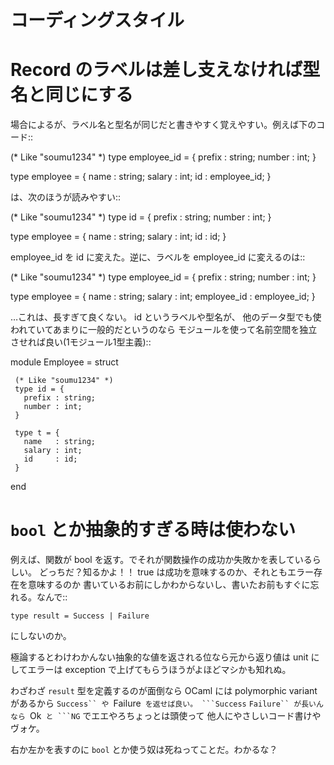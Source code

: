 コーディングスタイル
==============================

Record のラベルは差し支えなければ型名と同じにする
===========================================================

場合によるが、ラベル名と型名が同じだと書きやすく覚えやすい。例えば下のコード::

   (* Like "soumu1234" *)
   type employee_id = {
     prefix : string;
     number : int;
   }

   type employee = {
     name   : string;
     salary : int;
     id     : employee_id;
   }

は、次のほうが読みやすい::

   (* Like "soumu1234" *)
   type id = {
     prefix : string;
     number : int;
   }

   type employee = {
     name   : string;
     salary : int;
     id	    : id;
   }

employee_id を id に変えた。逆に、ラベルを employee_id に変えるのは::

   (* Like "soumu1234" *)
   type employee_id = {
     prefix : string;
     number : int;
   }

   type employee = {
     name       : string;
     salary     : int;
     employee_id : employee_id;
   }

…これは、長すぎて良くない。 id というラベルや型名が、
他のデータ型でも使われていてあまりに一般的だというのなら
モジュールを使って名前空間を独立させれば良い(1モジュール1型主義)::

   module Employee = struct

     (* Like "soumu1234" *)
     type id = {
       prefix : string;
       number : int;
     }
  
     type t = {
       name   : string;
       salary : int;
       id     : id;
     }

   end

``bool`` とか抽象的すぎる時は使わない
==========================================================

例えば、関数が bool を返す。でそれが関数操作の成功か失敗かを表しているらしい。
どっちだ？知るかよ！！ true は成功を意味するのか、それともエラー存在を意味するのか
書いているお前にしかわからないし、書いたお前もすぐに忘れる。なんで::

    type result = Success | Failure

にしないのか。

極論するとわけわかんない抽象的な値を返される位なら元から返り値は unit 
にしてエラーは exception で上げてもらうほうがよほどマシかも知れぬ。

わざわざ ``result`` 型を定義するのが面倒なら OCaml には polymorphic variant
があるから ```Success`` や ```Failure`` を返せば良い。 ```Success``
```Failure`` が長いんなら ```Ok`` と ```NG`` でエエやろちょっとは頭使って
他人にやさしいコード書けやヴォケ。

右か左かを表すのに ``bool`` とか使う奴は死ねってことだ。わかるな？
